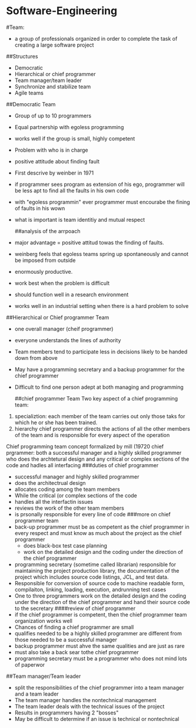 # Software-Engineering

#Team:
- a group of professionals organized in order to complete the task of creating a large software project

##Structures

- Democratic 
- Hierarchical or chief programmer
- Team manager/team leader 
- Synchronize and stabilize team
- Agile teams

##Democratic Team

- Group of up to 10 programmers
- Equal partnership with egoless programming
- works well if the group is small, highly competent
- Problem with who is in charge
- positive attitude about finding fault
- First descrive by weinber in 1971
- if programmer sees program as extension of his ego, programmer will be less apt to find all the faults in his own code
- with "egoless programmin" ever programmer must encourabe the fining of faults in his wown
- what is important is team identitiy and mutual respect


    ##analysis of the arrpoach

- major advantage = positive attitud towas the finding of faults.
- weinberg feels that egoless teams spring up spontaneously and cannot be imposed from outside
- enormously productive.
- work best when the problem is difficult
- should function well in a research environment
- works well in an industrial setting when there is a hard problem to solve


##Hierarchical or Chief programmer Team
- one overall manager (cheif programmer)
- everyone understands the lines of authority
- Team members tend to participate less in decisions likely to be handed down from above
- May have a programming secretary and a backup programmer for the chief programmer 
- Difficult to find one person adept at both managing and programming

    ##chief programmer Team
Two key aspect of a chief programming team:

1. specializtion: each member of the team carries out only those taks for which he or she has been trained.
2. hierarchy chief programmer directs the actions of all the other members of the team and is responsible for every aspect of the operation

Chief programming team concept formalized by mill (19720
chief prgrammer: both a successful manager and a highly skilled programmer who does the archtetural design and any critical or complex sections of the code and hadles all interfacing
    ###duties of chief programmer
- successful manager and highly skilled programmer
- does the architectrual design
- allocates coding among the team members
- While the critical (or complex sections of the code
- handles all the interfactin issues
- reviews the work of the other team members
- is prsonally responsible for every line of code
    ###more on chief programmer team
- back-up programmer must be as competent as the chief programmer in every respect and must know as much about the project as the chief programmer
    - does black-box test case planning
    - work on the detailed design and the coding under the direction of the chief programmer
- programming secretary (sometime called librarian) responsible for maintaining the project production library, the documentation of the project which includes source code listings, JCL, and test data.
- Responsible for conversion of source code to machine readable form, compilaiton, linking, loading, execution, andrunning test cases
- One to three programmers work on the detailed design and the coding under the direction of the chief programmer and hand their source code to the secretary
        ####review of chief programmer
- if the chief programmer is competent, then the chief programmer team organization works well
- Chances of finding a chief programmer are small
- qualifies needed to be a highly skilled programmer are different from those needed to be a successful manager
- backup programmer must ahve the same qualities and are just as rare
- must also take a back sear tothe chief programmer
- programming secretary must be a programmer who does not mind lots of paperwor

##Team manager/Team leader
- split the responsibilities of the chief programmer into a team manager and a team leader
- The team manager handles the nontechnical management
- The team leader deals with the technical issues of the project
- Results in programmers having 2 "bosses"
- May be difficult to determine if an issue is technical or nontechnical
